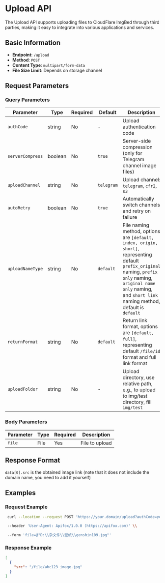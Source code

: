 # Upload API

The Upload API supports uploading files to CloudFlare ImgBed through third parties, making it easy to integrate into various applications and services.

## Basic Information

- **Endpoint**: `/upload`
- **Method**: `POST`
- **Content Type**: `multipart/form-data`
- **File Size Limit**: Depends on storage channel

## Request Parameters

### Query Parameters

| Parameter | Type | Required | Default | Description |
|-----------|------|----------|---------|-------------|
| `authCode` | string | No | - | Upload authentication code |
| `serverCompress` | boolean | No | `true` | Server-side compression (only for Telegram channel image files) |
| `uploadChannel` | string | No | `telegram` | Upload channel: `telegram`, `cfr2`, `s3` |
| `autoRetry` | boolean | No | `true` | Automatically switch channels and retry on failure |
| `uploadNameType` | string | No | `default` | File naming method, options are `[default, index, origin, short]`, representing default `prefix_original` naming, `prefix only` naming, `original name only` naming, and `short link` naming method, default is `default` |
| `returnFormat` | string | No | `default` | Return link format, options are `[default, full]`, representing default `/file/id` format and full link format |
| `uploadFolder` | string | No | - | Upload directory, use relative path, e.g., to upload to img/test directory, fill `img/test` |

### Body Parameters

| Parameter | Type | Required | Description |
|-----------|------|----------|-------------|
| `file` | File | Yes | File to upload |

## Response Format

`data[0].src` is the obtained image link (note that it does not include the domain name, you need to add it yourself)

## Examples

### Request Example

```bash
 curl --location --request POST 'https://your.domain/upload?authCode=your_authCode' \\

 --header 'User-Agent: Apifox/1.0.0 (https://apifox.com)' \\
 
 --form 'file=@"D:\\杂文件\\壁纸\\genshin109.jpg"'
```

### Response Example

```json
[
  {
    "src": "/file/abc123_image.jpg"
  }
]
```
